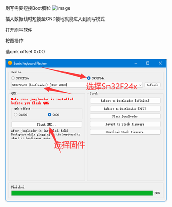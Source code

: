 刷写需要短接Boot脚位
![image](点位图.png)

插入数据线时短接至GND接地就能进入到刷写模式

打开刷写软件

按图操作

选qmk offset 0x00

![image](刷写.png)



